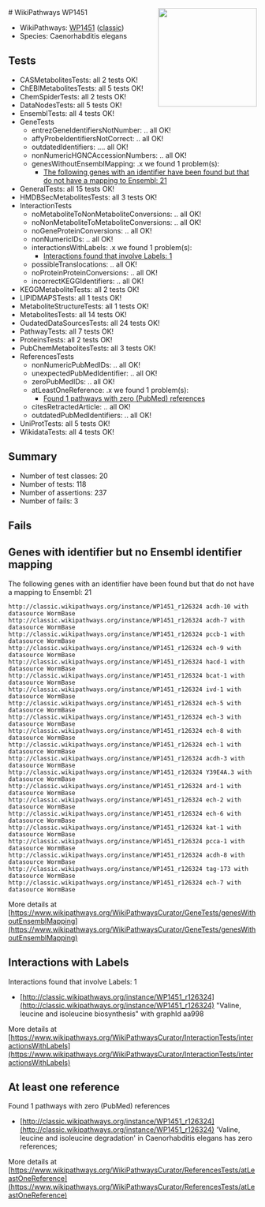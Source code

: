 <img style="float: right; width: 200px" src="https://upload.wikimedia.org/wikipedia/commons/thumb/8/83/Wplogo_with_text_500.png/640px-Wplogo_with_text_500.png" />
# WikiPathways WP1451

* WikiPathways: [WP1451](https://wikipathways.org/pathways/WP1451) ([classic](https://classic.wikipathways.org/instance/WP1451))
* Species: Caenorhabditis elegans
## Tests
* CASMetabolitesTests: all 2 tests OK!
* ChEBIMetabolitesTests: all 5 tests OK!
* ChemSpiderTests: all 2 tests OK!
* DataNodesTests: all 5 tests OK!
* EnsemblTests: all 4 tests OK!
* GeneTests
    * entrezGeneIdentifiersNotNumber: .. all OK!
    * affyProbeIdentifiersNotCorrect: .. all OK!
    * outdatedIdentifiers: .... all OK!
    * nonNumericHGNCAccessionNumbers: .. all OK!
    * genesWithoutEnsemblMapping: .x we found 1 problem(s):
        * [The following genes with an identifier have been found but that do not have a mapping to Ensembl: 21](#c4e5432d)
* GeneralTests: all 15 tests OK!
* HMDBSecMetabolitesTests: all 3 tests OK!
* InteractionTests
    * noMetaboliteToNonMetaboliteConversions: .. all OK!
    * noNonMetaboliteToMetaboliteConversions: .. all OK!
    * noGeneProteinConversions: .. all OK!
    * nonNumericIDs: .. all OK!
    * interactionsWithLabels: .x we found 1 problem(s):
        * [Interactions found that involve Labels: 1](#630d2678)
    * possibleTranslocations: .. all OK!
    * noProteinProteinConversions: .. all OK!
    * incorrectKEGGIdentifiers: .. all OK!
* KEGGMetaboliteTests: all 2 tests OK!
* LIPIDMAPSTests: all 1 tests OK!
* MetaboliteStructureTests: all 1 tests OK!
* MetabolitesTests: all 14 tests OK!
* OudatedDataSourcesTests: all 24 tests OK!
* PathwayTests: all 7 tests OK!
* ProteinsTests: all 2 tests OK!
* PubChemMetabolitesTests: all 3 tests OK!
* ReferencesTests
    * nonNumericPubMedIDs: .. all OK!
    * unexpectedPubMedIdentifier: .. all OK!
    * zeroPubMedIDs: .. all OK!
    * atLeastOneReference: .x we found 1 problem(s):
        * [Found 1 pathways with zero (PubMed) references](#d0a459f0)
    * citesRetractedArticle: .. all OK!
    * outdatedPubMedIdentifiers: .. all OK!
* UniProtTests: all 5 tests OK!
* WikidataTests: all 4 tests OK!


## Summary

* Number of test classes: 20
* Number of tests: 118
* Number of assertions: 237
* Number of fails: 3

## Fails

<a name="c4e5432d" />

## Genes with identifier but no Ensembl identifier mapping

The following genes with an identifier have been found but that do not have a mapping to Ensembl: 21
```
http://classic.wikipathways.org/instance/WP1451_r126324 acdh-10 with datasource WormBase
http://classic.wikipathways.org/instance/WP1451_r126324 acdh-7 with datasource WormBase
http://classic.wikipathways.org/instance/WP1451_r126324 pccb-1 with datasource WormBase
http://classic.wikipathways.org/instance/WP1451_r126324 ech-9 with datasource WormBase
http://classic.wikipathways.org/instance/WP1451_r126324 hacd-1 with datasource WormBase
http://classic.wikipathways.org/instance/WP1451_r126324 bcat-1 with datasource WormBase
http://classic.wikipathways.org/instance/WP1451_r126324 ivd-1 with datasource WormBase
http://classic.wikipathways.org/instance/WP1451_r126324 ech-5 with datasource WormBase
http://classic.wikipathways.org/instance/WP1451_r126324 ech-3 with datasource WormBase
http://classic.wikipathways.org/instance/WP1451_r126324 ech-8 with datasource WormBase
http://classic.wikipathways.org/instance/WP1451_r126324 ech-1 with datasource WormBase
http://classic.wikipathways.org/instance/WP1451_r126324 acdh-3 with datasource WormBase
http://classic.wikipathways.org/instance/WP1451_r126324 Y39E4A.3 with datasource WormBase
http://classic.wikipathways.org/instance/WP1451_r126324 ard-1 with datasource WormBase
http://classic.wikipathways.org/instance/WP1451_r126324 ech-2 with datasource WormBase
http://classic.wikipathways.org/instance/WP1451_r126324 ech-6 with datasource WormBase
http://classic.wikipathways.org/instance/WP1451_r126324 kat-1 with datasource WormBase
http://classic.wikipathways.org/instance/WP1451_r126324 pcca-1 with datasource WormBase
http://classic.wikipathways.org/instance/WP1451_r126324 acdh-8 with datasource WormBase
http://classic.wikipathways.org/instance/WP1451_r126324 tag-173 with datasource WormBase
http://classic.wikipathways.org/instance/WP1451_r126324 ech-7 with datasource WormBase
```

More details at [https://www.wikipathways.org/WikiPathwaysCurator/GeneTests/genesWithoutEnsemblMapping](https://www.wikipathways.org/WikiPathwaysCurator/GeneTests/genesWithoutEnsemblMapping)

<a name="630d2678" />

## Interactions with Labels

Interactions found that involve Labels: 1

* [http://classic.wikipathways.org/instance/WP1451_r126324](http://classic.wikipathways.org/instance/WP1451_r126324) "Valine, leucine and isoleucine biosynthesis" with graphId aa998


More details at [https://www.wikipathways.org/WikiPathwaysCurator/InteractionTests/interactionsWithLabels](https://www.wikipathways.org/WikiPathwaysCurator/InteractionTests/interactionsWithLabels)

<a name="d0a459f0" />

## At least one reference

Found 1 pathways with zero (PubMed) references

* [http://classic.wikipathways.org/instance/WP1451_r126324](http://classic.wikipathways.org/instance/WP1451_r126324) 'Valine, leucine and isoleucine degradation' in Caenorhabditis elegans has zero references; 


More details at [https://www.wikipathways.org/WikiPathwaysCurator/ReferencesTests/atLeastOneReference](https://www.wikipathways.org/WikiPathwaysCurator/ReferencesTests/atLeastOneReference)

